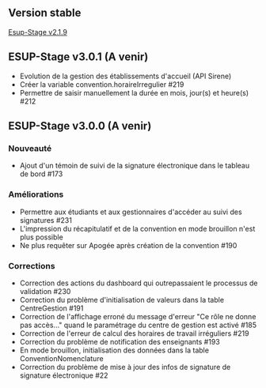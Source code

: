 ## Version stable
[Esup-Stage v2.1.9](https://github.com/EsupPortail/esup-stage/releases/tag/2.1.9)

##  ESUP-Stage v3.0.1 (A venir)
- Evolution de la gestion des établissements d'accueil (API Sirene)
- Créer la variable convention.horaireIrregulier #219
- Permettre de saisir manuellement la durée en mois, jour(s) et heure(s) #212

## ESUP-Stage v3.0.0 (A venir)
### Nouveauté
- Ajout d'un témoin de suivi de la signature électronique dans le tableau de bord #173

### Améliorations
- Permettre aux étudiants et aux gestionnaires d'accéder au suivi des signatures #231
- L'impression du récapitulatif et de la convention en mode brouillon n'est plus possible
- Ne plus requêter sur Apogée après création de la convention #190

### Corrections
- Correction des actions du dashboard qui outrepassaient le processus de validation #230
- Correction du problème d'initialisation de valeurs dans la table CentreGestion #191
- Correction de l'affichage erroné du message d'erreur "Ce rôle ne donne pas accès..." quand le paramétrage du centre de gestion est activé #185
- Correction de l'erreur de calcul des horaires de travail irréguliers #219
- Correction du problème de notification des enseignants #193
- En mode brouillon, initialisation des données dans la table ConventionNomenclature
- Correction du problème de mise à jour des infos de signature de signature électronique #22
